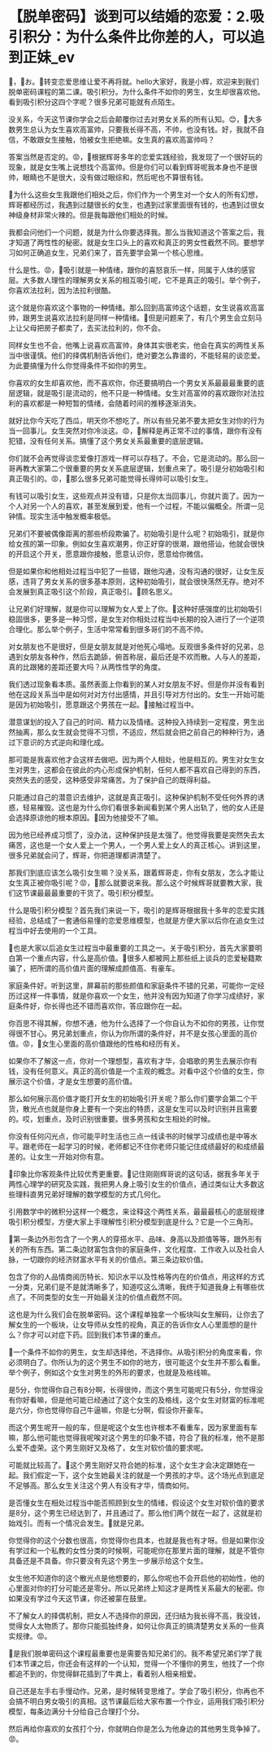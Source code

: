# 【脱单密码】谈到可以结婚的恋爱：2.吸引积分：为什么条件比你差的人，可以追到正妹_ev

🎼，🎼お。🎼转变恋爱思维让爱不再将就。hello大家好，我是小辉，欢迎来到我们脱单密码课程的第二课。吸引积分。为什么条件不如你的男生，女生却很喜欢他。看到吸引积分这四个字呢？很多兄弟可能就有点陌生。

没关系，今天这节课你学会之后会颠覆你过去对男女关系的所有认知。😊，🎼大多数男生总认为女生喜欢高富帅，只要我长得不高，不帅，也没有钱。好，我就不自信，不敢跟女生接触，怕被女生拒绝嘛。女生真的喜欢高富帅吗？

答案当然是否定的。😡，🎼根据辉哥多年的恋爱实践经验，我发现了一个很好玩的现象，就是女生嘴上说想找个高富帅。但是你们可以看到辉哥呢我本身也不是很帅，眼睛也不是很大，没有做过眼综和，然后呢也不算很有钱。

🎼为什么这些女生我跟他们相处之后，你们作为一个男生对一个女人的所有幻想，辉哥都经历过，我遇到过腿很长的女生，也遇到过家里面很有钱的，也遇到过很女神级身材非常火辣的。但是我每跟他们相处的时候。

我都会问他们一个问题，就是为什么你要选择我。那么当我知道这个答案之后，我才知道了两性性的秘密。就是女生口头上的喜欢和真正的男女性截然不同。要想学习如何正确追女生，兄弟们来了，首先要学会第一个核心思维。

什么是性。😡，🎼吸引就是一种情绪，跟你的喜怒哀乐一样，同属于人体的感官层。大多数人理性的理解男女关系的相互吸引呢，它不是真正的吸引。举个例子，你喜欢法拉利，因为法拉利很酷。

这个就是你喜欢这个事物的一种情绪。那么回到高富帅这个话题，女生说喜欢高富帅，跟男生说喜欢法拉利是同样一种情绪。🎼但是问题来了，有几个男生会立刻马上让父母把房子都卖了，去买法拉利的，你不会。

同样女生也不会，他嘴上说喜欢高富帅，身体其实很老实，他会在真实的两性关系当中很谨慎。他们的择偶机制告诉他们，绝对要怎么靠谱的，不能轻易的谈恋爱。为此要搞懂为什么你觉得条件不如你的男生。

你喜欢的女生却喜欢他，而不喜欢你，你还要搞明白一个男女关系最最最重要的底层逻辑，就是吸引是流动的，他不只是一种情绪。女生对高富帅的喜欢跟你对法拉利的喜欢都是一种短暂的情绪，会随着时间的推移逐渐消失。

就好比你今天吃了西瓜，明天你不想吃了。所以有些兄弟不要太把女生对你的行为当一回事儿。女生突然对你冷淡这。😡，🎼解释是再正常不过的事情，跟你有没有犯错，没有任何关系。搞懂了这个男女关系最重要的底层逻辑。

你们就不会再觉得谈恋爱像打游戏一样可以存档了。不会，它是流动的。那么回一哥再教大家第二个很重要的男女关系底层逻辑，划重点来了。吸引是分初始吸引和真正吸引的。😡，🎼那么很多兄弟可能觉得长得帅可以吸引女生。

有钱可以吸引女生，这些观点并没有错，只是你太当回事儿，你就片面了。因为一个人对另一个人的喜欢，甚至发展到爱，他有一个过程，不能以偏概全。所谓一见钟情。现实生活中触发概率极低。

兄弟们不要被偶像距离的那些桥段欺骗了。初始吸引是什么呢？初始吸引，就是你给女孩的第一印象。例如女生喜欢潮男，你正好穿的很潮，跟他搭讪，他就会很快的开启这个开关，愿意跟你接触，愿意认识你，愿意给你微信。

但是如果你和他相处过程当中犯了一些错，跟他沟通，没有沟通的很好，让女生反感，违背了男女关系的很多基本原则，这种初始吸引，就会很快荡然无存。绝对不会发展到真正吸引这个阶段，真正吸引。🎼顾名思义。

让兄弟们好理解，就是你可以理解为女人爱上了你。🎼这种好感强度的比初始吸引稳固很多，更多是一种习惯，是女生对你相处过程当中长期的投入进行了一个逆项合理化。那么举个例子，生活中常常看到很多哥们的不高不帅。

对女朋友也不是很好，但是女朋友就是对他死心塌地。反观很多条件好的兄弟，总遇到女朋友各种作，然后去跪舔，俯首称层，最后还是不欢而散。人与人的差距，真的比跟猪的差距还要大吗？从两性性学的角度。

我们透过现象看本质。虽然表面上你看到的某人对女朋友不好。但是你并没有看到他在这段关系当中是如何对对方付出感情，并且引导对方付出的。女生一开始可能是因为初始吸引，愿意跟这个男孩在一起。🎼接触过程当中。

潜意谋划的投入了自己的时间、精力以及情绪。这种投入持续到一定程度，男生出然抽离，那么女生就会觉得不习惯，不适应，然后就会把之前自己的种种行为，通过下意识的方式逆向和理化成。

那可能是我喜欢他才会这样去做吧。因为两个人相处，他是相互的。男生对女生女生对男生，这都会在彼此的内心形成保护机制，任何人都不喜欢自己得到的东西，突然失去的感受，这种感受非常痛苦。为了保护自己的既得利益。

只能通过自己的潜意识去维护，这就是真正吸引。这种保护机制不受任何外界的诱惑，轻易摧毁。这也是为什么你们看很多新闻看到某个男人出轨了，他的女人还是会选择原谅他的根本原因。🎼因为他接受不了嘛。

因为他已经养成习惯了，没办法，这种保护技是太强了。他觉得我要是突然失去太痛苦，这也是一个女人爱上一个男人，一个男人爱上女人的真正核心。讲到这里，很多兄弟就会问了，辉哥，你把道理都讲清楚了。

那我们到底应该怎么吸引女生嘛？没关系，跟着辉哥走，你有女朋友，怎么才能让女生真正被你吸引呢？😡，🎼那么就要说来我。那么这个时候辉哥就要教大家，我们这节课最最最重要的干货了。吸引积分模型。

什么是吸引积分模型？首先我们来说一下，吸引的是辉哥根据我十多年的恋爱实践经验，总结成了一套通俗易懂的恋爱思维模型，也就是方便大家以后你在追女生过程当中好去使用的一个工具。

🎼也是大家以后追女生过程当中最重要的工具之一。关于吸引积分，首先大家要明白第一个重点内容，什么是高价值。🎼很多人都被网上那些纸上谈兵的恋爱秘籍欺骗了，把所谓的高价值片面的理解成颜值高、有豪车。

家庭条件好。听到这里，屏幕前的那些颜值和家庭条件不错的兄弟，可能你一定经历过这样一件事情，就是你喜欢一个女生，他并没有因为知道了你学习成绩好，家庭条件好，你长得也还不错而喜欢你，答应跟你在一起。

你百思不得其解，你想不通，他为什么选择了一个你自认为不如你的男孩，让你觉得很不甘心。男兄弟划重点，你认为你所谓的条件好，并不是女孩心里面的高价值。😡，🎼女生心里面的高价值跟他的性格和经历有关。

如果你不了解这一点，你对一个理想型，喜欢有才华，会唱歌的男生去展示你有钱，没有任何意义。真正的高价值是一个主观的概念。对看中这个价值的女生，你展示这个价值，才是女生想要的高价值。

那么如何展示高价值才能打开女生的初始吸引开关呢？那么你们要学会第二个干货，散光点也就是你身上要有一个突出的特质，这是女生可以及时识别并且需要的。哎，划重点，及时识别很重要。很多男孩和女生相处的时候。

你没有任何闪光点，你可能平时生活也三点一线读书的时候学习成绩也是中等水平。跟老师在一起学习的时候，老师都记不住你老师只能记住成绩最好的和成绩最差的。让女生一开始对你有意。

🎼印象比你客观条件比较优秀更重要。🎼记住刚刚辉哥说的这句话，据我多年关于两性心理学的研究及实践，我把男人身上吸引女生的价值点，通过类似让大多数这些理科直男兄弟好理解的数学模型的方式几何化。

引用数学中的微积分这样一个概念，来诠释这个两性关系，最最最核心的底层规律吸引积分模型，方便大家上手理解性引积分模型到底是什么？它是一个三角形。

🎼第一条边外形包含了一个男人的穿搭水平、品味、身高以及颜值等等，跟外形有关的所有东西。第二条边财富包含你的家庭条件，文化程度、工作收入以及社会人脉，一切跟你的经济财富水平有关的价值点。第三条边软价值。

包含了你的人品情商阅历特长、知识水平以及性格等内在的价值点，用这样的方式一分类，兄弟们是不是就清晰多了，知道哎这么清晰，我终于知道我身上有哪些优点了。不同类型的女生一开始最关注的价值点截然不同。

这也是为什么我们会在脱单密码。这个课程单独拿一个板块叫女生解码，让你去了解女生的一个板块，让女导师从女性的视角，真正的告诉你女人心里面想的是什么？你才可以对症下药。回到我们本节课的重点。

🎼一个条件不如你的男生，女生却选择他，不选择你。从吸引积分的角度来看，你必须明白了。你所认为的这个男生不如你的地方，很可能这个女生并不那么看重。举个例子，例如这个女生对男生的外形的要求，也就是及格线嘛。

是5分，你觉得你自己有8分啊，长得很帅，而这个男生可能呢只有5分，你觉得没有你好看嘛，但是他可能已经通过了这个女生的及格线，这个女生对财富的标准呢是六分，你也觉得你自己牛逼嘛，你是七分啊，假设你开豪车。

而这个男生呢开一般的车，但是呢这个女生也许根本不看重车，因为家里面有车嘛，那么他可能也觉得我呢唉对这个男生的印象不错，符合了我的标准，他不是那么爱不虚荣。这个男生刚好又及格了，女生对软价值的要求呢。

可能就比较高了。🎼这个男生刚好又符合她的标准，这个女生才会决定跟她在一起。我们假定一下，这个女生她最关注的就是一个男孩的才华。这个场光点到底足不足够高。那么女生关注这个男人有没有才华，情商如何。

是否懂女生在相处过程当中能否照顾到女生的情绪，假设这个女生对软价值的要求是8分，这个男生已经达到了，并且通过了。那么他们两个就在一起了，这就是初始戏引。而有一个情况会发生。🎼就是兄弟。

你觉得你的这个分数也很高，你觉得你也具本，也就是我也有才呀。但是如果你没有学过和一个私教的女性分类的时候啊，可能呢你在那里片面的理解，就是不管你具备还是不具备。你只要没有先这个男生一步展示给这个女生。

女生他不知道你的这个散光点是他想要的，那么你呢也不会开启他的初始性，他的心里面对你的打分可能还是零分。所以兄弟终上知这才是两性关系最大的秘密。你如果没有学过今天这节课，你还被蒙在鼓里。

不了解女人的择偶机制，把女人不选择你的原因，还归结为我长得不高，我没钱，觉得女人太物质了。那你只能孤独终身，如何让你真正的搞清楚男女关系的一些真实规律。😡。

🎼是我们脱单密码这个课程最重要也是需要告知兄弟们的。我不希望兄弟们学了我们本节课之后，你还会有这样的一个认知，觉得一个不懂你的男生，他找了一个你都追不到的，你觉得鲜花插到了牛粪上，看着别人相亲相爱。

自己还是左手右手慢动作。兄弟，是时候转变思维了。学会了吸引积分，你再也不会搞不明白男女吸引的真相。这节课最后给大家布置一个作业，运用我们吸引积分模型，每条边满分十分给自己合理打个分。

然后再给你喜欢的女孩打个分，你就明白你是怎么为他身边的其他男生竞争掉了。😡。